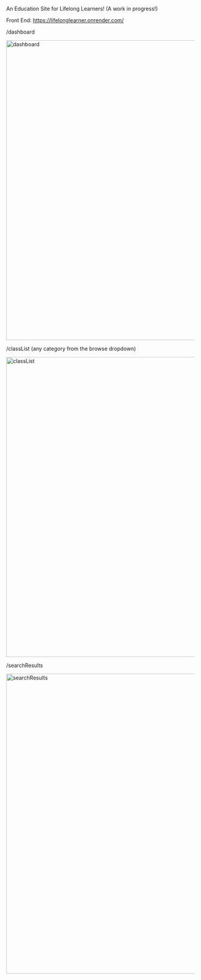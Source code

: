 An Education Site for Lifelong Learners!
(A work in progress!)

Front End:
https://lifelonglearner.onrender.com/

/dashboard

<img src="https://github.com/AuroraHusong/lifelong-learner/assets/90487267/8572fe55-63ba-412b-9762-2e8d5b4fc1cb" alt="dashboard" width="600" height="800">

/classList (any category from the browse dropdown)

<img src="https://github.com/AuroraHusong/lifelong-learner/assets/90487267/dd68251a-97c5-4156-96c5-fab33725629f" alt="classList" width="600" height="800">

/searchResults

<img src="https://github.com/AuroraHusong/lifelong-learner/assets/90487267/e9bf1358-46b3-4af6-b3d8-47fe30a52a4b" alt="searchResults" width="600" height="800">

